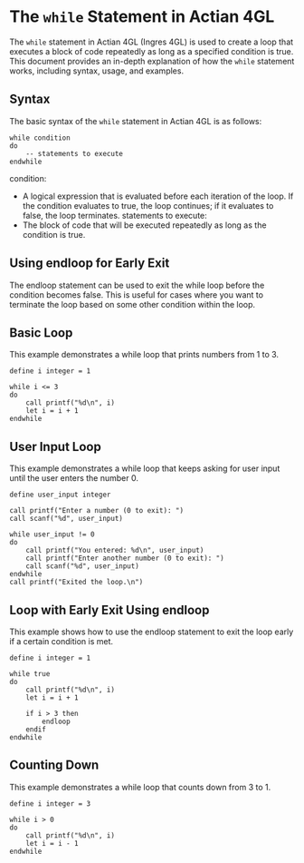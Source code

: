 # The `while` Statement in Actian 4GL

The `while` statement in Actian 4GL (Ingres 4GL) is used to create a loop that executes a block of code repeatedly as long as a specified condition is true. This document provides an in-depth explanation of how the `while` statement works, including syntax, usage, and examples.

## Syntax

The basic syntax of the `while` statement in Actian 4GL is as follows:

```4gl
while condition
do
    -- statements to execute
endwhile
```

condition: 
- A logical expression that is evaluated before each iteration of the loop. If the condition evaluates to true, the loop continues; if it evaluates to false, the loop terminates.
statements to execute: 
- The block of code that will be executed repeatedly as long as the condition is true.

## Using endloop for Early Exit
The endloop statement can be used to exit the while loop before the condition becomes false. This is useful for cases where you want to terminate the loop based on some other condition within the loop.

## Basic Loop

This example demonstrates a while loop that prints numbers from 1 to 3.

```4gl
define i integer = 1

while i <= 3
do
    call printf("%d\n", i)
    let i = i + 1
endwhile
```

## User Input Loop

This example demonstrates a while loop that keeps asking for user input until the user enters the number 0.

```4gl
define user_input integer

call printf("Enter a number (0 to exit): ")
call scanf("%d", user_input)

while user_input != 0
do
    call printf("You entered: %d\n", user_input)
    call printf("Enter another number (0 to exit): ")
    call scanf("%d", user_input)
endwhile
call printf("Exited the loop.\n")
```

## Loop with Early Exit Using endloop

This example shows how to use the endloop statement to exit the loop early if a certain condition is met.

```4gl
define i integer = 1

while true
do
    call printf("%d\n", i)
    let i = i + 1

    if i > 3 then
        endloop
    endif
endwhile
```

## Counting Down

This example demonstrates a while loop that counts down from 3 to 1.

```4gl
define i integer = 3

while i > 0
do
    call printf("%d\n", i)
    let i = i - 1
endwhile
```